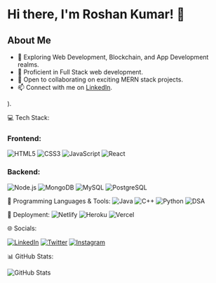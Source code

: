 # Hi there, I'm Roshan Kumar! 👋

## About Me
- 👀 Exploring Web Development, Blockchain, and App Development realms.
- 🌱 Proficient in Full Stack web development.
- 💞️ Open to collaborating on exciting MERN stack projects.
- 📫 Connect with me on [LinkedIn](https://www.linkedin.com/in/roshan-kumar-810a1626a/).

).

💻 Tech Stack:

### Frontend:
![HTML5](https://img.shields.io/badge/-HTML5-E34F26?style=flat-square&logo=html5&logoColor=white) ![CSS3](https://img.shields.io/badge/-CSS3-1572B6?style=flat-square&logo=css3&logoColor=white) ![JavaScript](https://img.shields.io/badge/-JavaScript-F7DF1E?style=flat-square&logo=javascript&logoColor=black) ![React](https://img.shields.io/badge/-React-61DAFB?style=flat-square&logo=react&logoColor=white)

### Backend:
![Node.js](https://img.shields.io/badge/-Node.js-339933?style=flat-square&logo=node.js&logoColor=white) ![MongoDB](https://img.shields.io/badge/-MongoDB-47A248?style=flat-square&logo=mongodb&logoColor=white) ![MySQL](https://img.shields.io/badge/-MySQL-4479A1?style=flat-square&logo=mysql&logoColor=white) ![PostgreSQL](https://img.shields.io/badge/-PostgreSQL-336791?style=flat-square&logo=postgresql&logoColor=white)

🔧 Programming Languages & Tools:
![Java](https://img.shields.io/badge/-Java-007396?style=flat-square&logo=java&logoColor=white) ![C++](https://img.shields.io/badge/-C++-00599C?style=flat-square&logo=c%2B%2B&logoColor=white) ![Python](https://img.shields.io/badge/-Python-3776AB?style=flat-square&logo=python&logoColor=white) ![DSA](https://img.shields.io/badge/-DSA-000000?style=flat-square)

🚀 Deployment:
![Netlify](https://img.shields.io/badge/-Netlify-00C7B7?style=flat-square&logo=netlify&logoColor=white) ![Heroku](https://img.shields.io/badge/-Heroku-430098?style=flat-square&logo=heroku&logoColor=white) ![Vercel](https://img.shields.io/badge/-Vercel-000000?style=flat-square&logo=vercel&logoColor=white)

  
🌐 Socials:

[![LinkedIn](https://img.shields.io/badge/LinkedIn--informational?style=social&logo=linkedin)](https://www.linkedin.com/in/roshan-kumar-810a1626a/)
[![Twitter](https://img.shields.io/badge/Twitter--informational?style=social&logo=twitter)](https://twitter.com/itsRoshanHarry)
[![Instagram](https://img.shields.io/badge/Instagram--informational?style=social&logo=instagram)](https://www.instagram.com/itsroshanharry/)

📊 GitHub Stats:

![GitHub Stats](https://github-readme-stats.vercel.app/api?username=itsroshanharry&show_icons=true&theme=radical)

